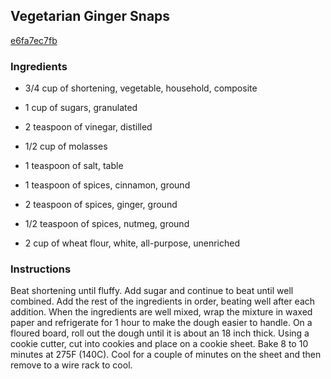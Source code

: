 ## Vegetarian Ginger Snaps

[e6fa7ec7fb](https://recipeland.com/recipe/v/vegetarian-ginger-snaps-41080)

### Ingredients

 - 3/4 cup of shortening, vegetable, household, composite

 - 1 cup of sugars, granulated

 - 2 teaspoon of vinegar, distilled

 - 1/2 cup of molasses

 - 1 teaspoon of salt, table

 - 1 teaspoon of spices, cinnamon, ground

 - 2 teaspoon of spices, ginger, ground

 - 1/2 teaspoon of spices, nutmeg, ground

 - 2 cup of wheat flour, white, all-purpose, unenriched

### Instructions

Beat shortening until fluffy. Add sugar and continue to beat until well combined. Add the rest of the ingredients in order, beating well after each addition. When the ingredients are well mixed, wrap the mixture in waxed paper and refrigerate for 1 hour to make the dough easier to handle. On a floured board, roll out the dough until it is about an 18 inch thick. Using a cookie cutter, cut into cookies and place on a cookie sheet. Bake 8 to 10 minutes at 275F (140C). Cool for a couple of minutes on the sheet and then remove to a wire rack to cool.